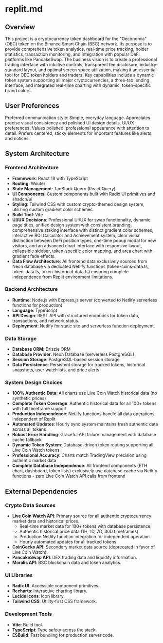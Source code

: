 # replit.md

## Overview
This project is a cryptocurrency token dashboard for the "Oeconomia" (OEC) token on the Binance Smart Chain (BSC) network. Its purpose is to provide comprehensive token analytics, real-time price tracking, holder statistics, transaction monitoring, and integration with popular DeFi platforms like PancakeSwap. The business vision is to create a professional trading interface with intuitive controls, transparent fee disclosure, industry-standard layout, and optimal screen space utilization, making it an essential tool for OEC token holders and traders. Key capabilities include a dynamic token system supporting all major cryptocurrencies, a three-tab lending interface, and integrated real-time charting with dynamic, token-specific brand colors.

## User Preferences
Preferred communication style: Simple, everyday language. Appreciates precise visual consistency and polished UI design details.
UI/UX preferences: Values polished, professional appearance with attention to detail. Prefers centered, sticky elements for important features like alerts and notices.

## System Architecture

### Frontend Architecture
- **Framework**: React 18 with TypeScript
- **Routing**: Wouter
- **State Management**: TanStack Query (React Query)
- **UI Components**: Custom components built with Radix UI primitives and shadcn/ui
- **Styling**: Tailwind CSS with custom crypto-themed design system, utilizing custom gradient color schemes.
- **Build Tool**: Vite
- **UI/UX Decisions**: Professional UI/UX for swap functionality, dynamic page titles, unified design system with consistent branding, comprehensive staking interface with distinct gradient color schemes, interactive ROI Calculator and Achievement system, clear visual distinction between DeFi position types, one-time popup modal for new visitors, and an advanced chart interface with responsive layout, collapsible sidebar, token-specific color mapping, and area chart with gradient fade effects.
- **Data Flow Architecture**: All frontend data exclusively sourced from Neon database via dedicated Netlify functions (token-coins-data.ts, token-data.ts, token-historical-data.ts) ensuring complete independence from Replit environment limitations.

### Backend Architecture
- **Runtime**: Node.js with Express.js server (converted to Netlify serverless functions for production)
- **Language**: TypeScript
- **API Design**: REST API with structured endpoints for token data, transactions, and network status.
- **Deployment**: Netlify for static site and serverless function deployment.

### Data Storage
- **Database ORM**: Drizzle ORM
- **Database Provider**: Neon Database (serverless PostgreSQL)
- **Session Storage**: PostgreSQL-based session storage
- **Data Persistence**: Persistent storage for tracked tokens, historical snapshots, user watchlists, and price alerts.

### System Design Choices
- **100% Authentic Data**: All charts use Live Coin Watch historical data (no synthetic prices)
- **Complete Token Coverage**: Authentic historical data for all 100+ tokens with full timeframe support
- **Production Independence**: Netlify functions handle all data operations independent of Replit
- **Automated Updates**: Hourly sync system maintains fresh authentic data across all tokens
- **Robust Error Handling**: Graceful API failure management with database cache fallback
- **Dynamic Token System**: Database-driven token routing supporting all Live Coin Watch tokens
- **Professional Accuracy**: Charts match TradingView precision using authentic market data
- **Complete Database Independence**: All frontend components (ETH chart, dashboard, token lists) exclusively use database cache via Netlify functions - zero Live Coin Watch API calls from frontend

## External Dependencies

### Crypto Data Sources
- **Live Coin Watch API**: Primary source for all authentic cryptocurrency market data and historical prices.
  - Real-time market data for 100+ tokens with database persistence
  - Authentic historical price data (1H, 1D, 7D, 30D timeframes) 
  - Production Netlify function integration for independent operation
  - Hourly automated updates for all tracked tokens
- **CoinGecko API**: Secondary market data source (deprecated in favor of Live Coin Watch).
- **PancakeSwap API**: DEX trading data and liquidity information.
- **Moralis API**: BSC blockchain data and token analytics.

### UI Libraries
- **Radix UI**: Accessible component primitives.
- **Recharts**: Interactive charting library.
- **Lucide Icons**: Icon library.
- **Tailwind CSS**: Utility-first CSS framework.

### Development Tools
- **Vite**: Build tool.
- **TypeScript**: Type safety across the stack.
- **ESBuild**: Fast bundling for production server code.